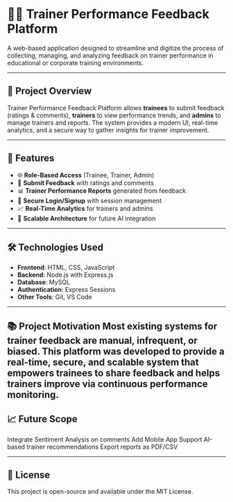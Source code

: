 # 🧑‍🏫 Trainer Performance Feedback Platform

A web-based application designed to streamline and digitize the process of collecting, managing, and analyzing feedback on trainer performance in educational or corporate training environments.

---

## 🚀 Project Overview

Trainer Performance Feedback Platform allows **trainees** to submit feedback (ratings & comments), **trainers** to view performance trends, and **admins** to manage trainers and reports. The system provides a modern UI, real-time analytics, and a secure way to gather insights for trainer improvement.

---

## 🎯 Features

- 🌐 **Role-Based Access** (Trainee, Trainer, Admin)
- 📝 **Submit Feedback** with ratings and comments
- 📊 **Trainer Performance Reports** generated from feedback
- 🔐 **Secure Login/Signup** with session management
- 📈 **Real-Time Analytics** for trainers and admins
- 🧠 **Scalable Architecture** for future AI integration

---

## 🛠️ Technologies Used

- **Frontend**: HTML, CSS, JavaScript
- **Backend**: Node.js with Express.js
- **Database**: MySQL
- **Authentication**: Express Sessions
- **Other Tools**: Git, VS Code

---
📚 Project Motivation
Most existing systems for trainer feedback are manual, infrequent, or biased. This platform was developed to provide a real-time, secure, and scalable system that empowers trainees to share feedback and helps trainers improve via continuous performance monitoring.
---
📈 Future Scope
---
Integrate Sentiment Analysis on comments
Add Mobile App Support
AI-based trainer recommendations
Export reports as PDF/CSV

---
📄 License
---
This project is open-source and available under the MIT License.
